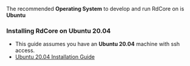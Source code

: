 The recommended **Operating System** to develop and run RdCore on is **Ubuntu**

### Installing RdCore on Ubuntu 20.04
*  This guide assumes you have an **Ubuntu 20.04** machine with ssh access.
*  [Ubuntu 20.04 Installation Guide](https://github.com/RADIUSdesk/rdcore/wiki/Prepare-RdCore-on-Ubuntu-20.04)
